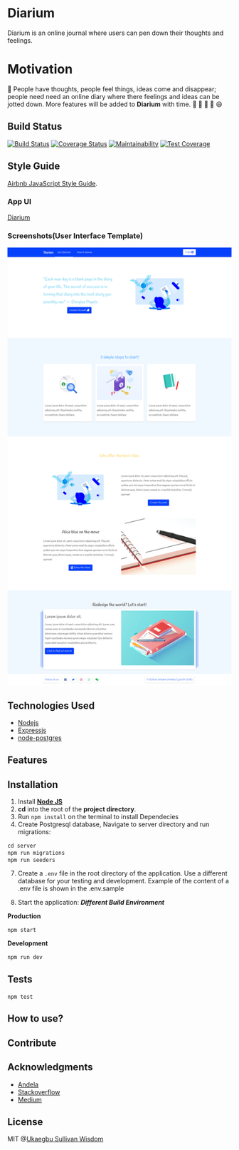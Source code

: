 # Diarium
Diarium is an online journal where users can pen down their thoughts and feelings.
# Motivation
:ledger: People have thoughts, people feel things, ideas come and disappear; people need need an online diary where there feelings and ideas can be jotted down. More features will be added to **Diarium** with time. :man: :woman: :boy: :girl: :smile:
## Build Status
[![Build Status](https://travis-ci.org/wiztemple/Diarium.svg?branch=develop)](https://travis-ci.org/wiztemple/Diarium)
[![Coverage Status](https://coveralls.io/repos/github/wiztemple/Diarium/badge.svg?branch=develop)](https://coveralls.io/github/wiztemple/Diarium?branch=develop)
[![Maintainability](https://api.codeclimate.com/v1/badges/8b8c090d4367484c1c5a/maintainability)](https://codeclimate.com/github/wiztemple/Diarium/maintainability)
[![Test Coverage](https://api.codeclimate.com/v1/badges/8b8c090d4367484c1c5a/test_coverage)](https://codeclimate.com/github/wiztemple/Diarium/test_coverage)

## Style Guide
[Airbnb JavaScript Style Guide](https://github.com/airbnb/javascript/).
### App UI
[Diarium](https://wiztemple.github.io/Diarium/UI)

### Screenshots(User Interface Template)
![alt](./screenshots/landing.png)

## Technologies Used
* [Nodejs](https://nodejs.org/en/)
* [Expressjs](https://expressjs.com/)
* [node-postgres](https://node-postgres.com)

## Features

## Installation
1. Install [**Node JS**](https://nodejs.org/en/)
4. **cd** into the root of the **project directory**.
5. Run `npm install` on the terminal to install Dependecies
6. Create Postgresql database, Navigate to server directory and run migrations:
```
cd server
npm run migrations 
npm run seeders
```
7. Create a `.env` file in the root directory of the application. Use a different database for your testing and development. Example of the content of a .env file is shown in the .env.sample

8. Start the application:
**_Different Build Environment_**

**Production**
```
npm start
```
**Development**
```
npm run dev
```
## Tests
``` npm test ```

## How to use?

## Contribute

## Acknowledgments
* [Andela](http://andela.com)
* [Stackoverflow](stackoverflow.com)
* [Medium](https://medium.com/@meakaakka/a-beginners-guide-to-writing-a-kickass-readme-7ac01da88ab3)

## License
MIT @[Ukaegbu Sullivan Wisdom](http://github.com/wiztemple)